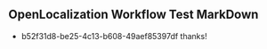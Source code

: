 ## OpenLocalization Workflow Test MarkDown

* b52f31d8-be25-4c13-b608-49aef85397df 
thanks!



<!--HONumber=Feb16_HO3-->
